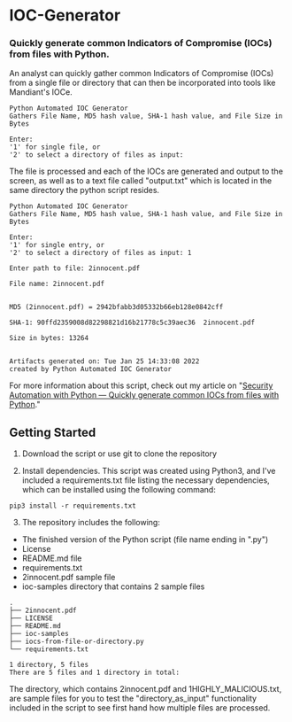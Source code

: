 # IOC-Generator

### Quickly generate common Indicators of Compromise (IOCs) from files with Python.

An analyst can quickly gather common Indicators of Compromise (IOCs) from a single file or directory that can then be incorporated into tools like Mandiant's IOCe.

``` noLineNumbers
Python Automated IOC Generator 
Gathers File Name, MD5 hash value, SHA-1 hash value, and File Size in Bytes

Enter: 
'1' for single file, or 
'2' to select a directory of files as input: 
```

The file is processed and each of the IOCs are generated and output to the screen, as well as to a text file called "output.txt" which is located in the same directory the python script resides.

``` noLineNumbers
Python Automated IOC Generator 
Gathers File Name, MD5 hash value, SHA-1 hash value, and File Size in Bytes

Enter: 
'1' for single entry, or 
'2' to select a directory of files as input: 1

Enter path to file: 2innocent.pdf

File name: 2innocent.pdf


MD5 (2innocent.pdf) = 2942bfabb3d05332b66eb128e0842cff

SHA-1: 90ffd2359008d82298821d16b21778c5c39aec36  2innocent.pdf

Size in bytes: 13264


Artifacts generated on: Tue Jan 25 14:33:08 2022
created by Python Automated IOC Generator
```

For more information about this script, check out my article on "[Security Automation with Python — Quickly generate common IOCs from files with Python](https://www.brettfullam.com/security-automation-with-python-quickly-generate-common-iocs-from-files-with-python/  "Quickly generate common IOCs from files with Python")." 

## Getting Started

1. Download the script or use git to clone the repository

2. Install dependencies.  This script was created using Python3, and I've included a requirements.txt file listing the necessary dependencies, which can be installed using the following command:

``` nolinenumbers
pip3 install -r requirements.txt
```

3. The repository includes the following:

* The finished version of the Python script (file name ending in ".py")
* License
* README.md file
* requirements.txt
* 2innocent.pdf sample file
* ioc-samples directory that contains 2 sample files

``` nolinenumbers
.
├── 2innocent.pdf
├── LICENSE
├── README.md
├── ioc-samples
├── iocs-from-file-or-directory.py
└── requirements.txt

1 directory, 5 files
There are 5 files and 1 directory in total:
```
The directory, which contains 2innocent.pdf and 1HIGHLY_MALICIOUS.txt, are sample files for you to test the "directory_as_input" functionality included in the script to see first hand how multiple files are processed.

